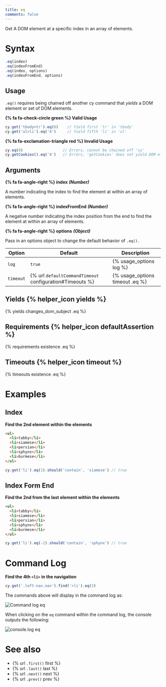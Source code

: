```yaml
---
title: eq
comments: false
---
```


Get A DOM element at a specific index in an array of elements.

# Syntax

```javascript
.eq(index)
.eq(indexFromEnd)
.eq(index, options)
.eq(indexFromEnd, options)
```

## Usage

`.eq()` requires being chained off another cy command that *yields* a DOM element or set of DOM elements.

**{% fa fa-check-circle green %} Valid Usage**

```javascript
cy.get('tbody>tr').eq(0)    // Yield first 'tr' in 'tbody'
cy.get('ul>li').eq('4')     // Yield fifth 'li' in 'ul'
```

**{% fa fa-exclamation-triangle red %} Invalid Usage**

```javascript
cy.eq(0)                  // Errors, cannot be chained off 'cy'
cy.getCookies().eq('4')   // Errors, 'getCookies' does not yield DOM element
```

## Arguments

**{% fa fa-angle-right %} index**  ***(Number)***

A number indicating the index to find the element at within an array of elements.

**{% fa fa-angle-right %} indexFromEnd**  ***(Number)***

A negative number indicating the index position from the end to find the element at within an array of elements.

**{% fa fa-angle-right %} options**  ***(Object)***

Pass in an options object to change the default behavior of `.eq()`.

Option | Default | Description
--- | --- | ---
`log` | `true` | {% usage_options log %}
`timeout` | {% url `defaultCommandTimeout` configuration#Timeouts %} | {% usage_options timeout .eq %}

## Yields {% helper_icon yields %}

{% yields changes_dom_subject .eq %}

## Requirements {% helper_icon defaultAssertion %}

{% requirements existence .eq %}

## Timeouts {% helper_icon timeout %}

{% timeouts existence .eq %}

# Examples

## Index

**Find the 2nd element within the elements**

```html
<ul>
  <li>tabby</li>
  <li>siamese</li>
  <li>persian</li>
  <li>sphynx</li>
  <li>burmese</li>
</ul>
```

```javascript
cy.get('li').eq(1).should('contain', 'siamese') // true
```

## Index Form End

**Find the 2nd from the last element within the elements**

```html
<ul>
  <li>tabby</li>
  <li>siamese</li>
  <li>persian</li>
  <li>sphynx</li>
  <li>burmese</li>
</ul>
```

```javascript
cy.get('li').eq(-2).should('contain', 'sphynx') // true
```

# Command Log

**Find the 4th `<li>` in the navigation**

```javascript
cy.get('.left-nav.nav').find('>li').eq(3)
```

The commands above will display in the command log as:

![Command log eq](/img/api/eq/find-element-at-index.png)

When clicking on the `eq` command within the command log, the console outputs the following:

![console.log eq](/img/api/eq/see-element-and-list-when-using-eq.png)

# See also

- {% url `.first()` first %}
- {% url `.last()` last %}
- {% url `.next()` next %}
- {% url `.prev()` prev %}

